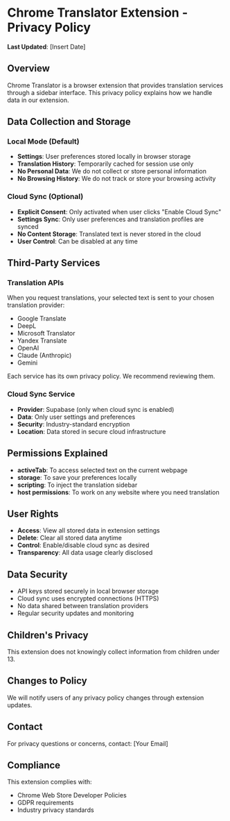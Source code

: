 # Chrome Translator Extension - Privacy Policy

**Last Updated**: [Insert Date]

## Overview

Chrome Translator is a browser extension that provides translation services through a sidebar interface. This privacy policy explains how we handle data in our extension.

## Data Collection and Storage

### Local Mode (Default)
- **Settings**: User preferences stored locally in browser storage
- **Translation History**: Temporarily cached for session use only
- **No Personal Data**: We do not collect or store personal information
- **No Browsing History**: We do not track or store your browsing activity

### Cloud Sync (Optional)
- **Explicit Consent**: Only activated when user clicks "Enable Cloud Sync"
- **Settings Sync**: Only user preferences and translation profiles are synced
- **No Content Storage**: Translated text is never stored in the cloud
- **User Control**: Can be disabled at any time

## Third-Party Services

### Translation APIs
When you request translations, your selected text is sent to your chosen translation provider:
- Google Translate
- DeepL
- Microsoft Translator
- Yandex Translate
- OpenAI
- Claude (Anthropic)
- Gemini

Each service has its own privacy policy. We recommend reviewing them.

### Cloud Sync Service
- **Provider**: Supabase (only when cloud sync is enabled)
- **Data**: Only user settings and preferences
- **Security**: Industry-standard encryption
- **Location**: Data stored in secure cloud infrastructure

## Permissions Explained

- **activeTab**: To access selected text on the current webpage
- **storage**: To save your preferences locally
- **scripting**: To inject the translation sidebar
- **host permissions**: To work on any website where you need translation

## User Rights

- **Access**: View all stored data in extension settings
- **Delete**: Clear all stored data anytime
- **Control**: Enable/disable cloud sync as desired
- **Transparency**: All data usage clearly disclosed

## Data Security

- API keys stored securely in local browser storage
- Cloud sync uses encrypted connections (HTTPS)
- No data shared between translation providers
- Regular security updates and monitoring

## Children's Privacy

This extension does not knowingly collect information from children under 13.

## Changes to Policy

We will notify users of any privacy policy changes through extension updates.

## Contact

For privacy questions or concerns, contact: [Your Email]

## Compliance

This extension complies with:
- Chrome Web Store Developer Policies
- GDPR requirements
- Industry privacy standards 